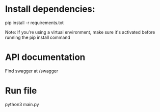 # Install dependencies: 

pip install -r requirements.txt

Note: If you're using a virtual environment, make sure it's activated before running the pip install command

# API documentation

Find swagger at /swagger

# Run file

python3 main.py


